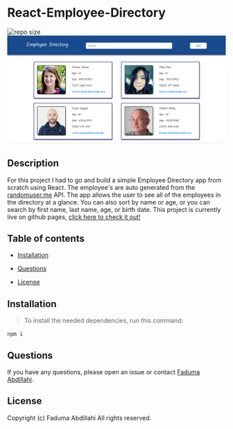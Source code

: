 # React-Employee-Directory
![repo size](https://img.shields.io/badge/image%20size-126%20MB-blue)
![screenshot](Screenshot.png)

## Description

For this project I had to go and build a simple Employee Directory app from scratch using React. The employee's are auto generated from the [randomuser.me](https://randomuser.me) API. The app allows the user to see all of the employees in the directory at a glance. You can also sort by name or age, or you can search by first name, last name, age, or birth date. This project is currently live on github pages, [click here to check it out!](https://faduma92.github.io/React-Employee-Directory/)

## Table of contents

* [Installation](#installation)

* [Questions](#questions)

* [License](#license)

## Installation

>To install the needed dependencies, run this command:

```
npm i
```

## Questions

If you have any questions, please open an issue or contact [Faduma Abdillahi](https://github.com/Faduma92).

## License
Copyright (c) Faduma Abdillahi All rights reserved.

